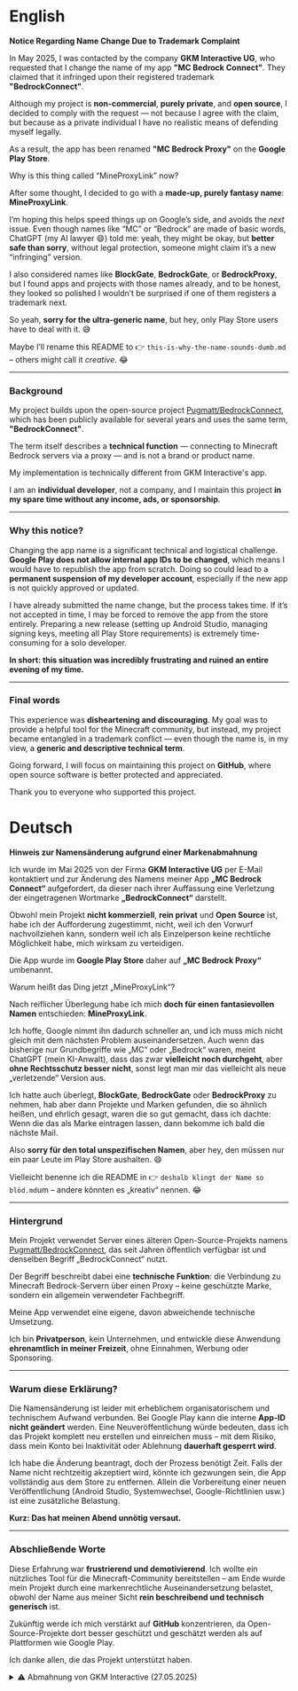 # English

**Notice Regarding Name Change Due to Trademark Complaint**

In May 2025, I was contacted by the company **GKM Interactive UG**, who requested that I change the name of my app **"MC Bedrock Connect"**. They claimed that it infringed upon their registered trademark **"BedrockConnect"**.

Although my project is **non-commercial**, **purely private**, and **open source**, I decided to comply with the request — not because I agree with the claim, but because as a private individual I have no realistic means of defending myself legally.

As a result, the app has been renamed **"MC Bedrock Proxy"** on the **Google Play Store**.

Why is this thing called “MineProxyLink” now?

After some thought, I decided to go with a **made-up, purely fantasy name**: **MineProxyLink**.

I’m hoping this helps speed things up on Google’s side, and avoids the *next* issue. Even though names like “MC” or “Bedrock” are made of basic words, ChatGPT (my AI lawyer 😄) told me: yeah, they might be okay, but **better safe than sorry**, without legal protection, someone might claim it’s a new “infringing” version.

I also considered names like **BlockGate**, **BedrockGate**, or **BedrockProxy**, but I found apps and projects with those names already, and to be honest, they looked so polished I wouldn’t be surprised if one of them registers a trademark next.

So yeah, **sorry for the ultra-generic name**, but hey, only Play Store users have to deal with it. 😅

Maybe I’ll rename this README to
👉 `this-is-why-the-name-sounds-dumb.md`
– others might call it *creative*. 😂

---

### Background

My project builds upon the open-source project [Pugmatt/BedrockConnect](https://github.com/Pugmatt/BedrockConnect), which has been publicly available for several years and uses the same term, **"BedrockConnect"**.

The term itself describes a **technical function** — connecting to Minecraft Bedrock servers via a proxy — and is not a brand or product name.

My implementation is technically different from GKM Interactive's app.

I am an **individual developer**, not a company, and I maintain this project **in my spare time without any income, ads, or sponsorship**.

---

### Why this notice?

Changing the app name is a significant technical and logistical challenge. **Google Play does not allow internal app IDs to be changed**, which means I would have to republish the app from scratch. Doing so could lead to a **permanent suspension of my developer account**, especially if the new app is not quickly approved or updated.

I have already submitted the name change, but the process takes time. If it’s not accepted in time, I may be forced to remove the app from the store entirely. Preparing a new release (setting up Android Studio, managing signing keys, meeting all Play Store requirements) is extremely time-consuming for a solo developer.

**In short: this situation was incredibly frustrating and ruined an entire evening of my time.**

---

### Final words

This experience was **disheartening and discouraging**. My goal was to provide a helpful tool for the Minecraft community, but instead, my project became entangled in a trademark conflict — even though the name is, in my view, a **generic and descriptive technical term**.

Going forward, I will focus on maintaining this project on **GitHub**, where open source software is better protected and appreciated.

Thank you to everyone who supported this project.

# Deutsch

**Hinweis zur Namensänderung aufgrund einer Markenabmahnung**

Ich wurde im Mai 2025 von der Firma **GKM Interactive UG** per E-Mail kontaktiert und zur Änderung des Namens meiner App **„MC Bedrock Connect“** aufgefordert, da dieser nach ihrer Auffassung eine Verletzung der eingetragenen Wortmarke **„BedrockConnect“** darstellt.

Obwohl mein Projekt **nicht kommerziell**, **rein privat** und **Open Source** ist, habe ich der Aufforderung zugestimmt, nicht, weil ich den Vorwurf nachvollziehen kann, sondern weil ich als Einzelperson keine rechtliche Möglichkeit habe, mich wirksam zu verteidigen.

Die App wurde im **Google Play Store** daher auf **„MC Bedrock Proxy“** umbenannt.

Warum heißt das Ding jetzt „MineProxyLink“?

Nach reiflicher Überlegung habe ich mich **doch für einen fantasievollen Namen** entschieden: **MineProxyLink**.

Ich hoffe, Google nimmt ihn dadurch schneller an, und ich muss mich nicht gleich mit dem nächsten Problem auseinandersetzen. Auch wenn das bisherige nur Grundbegriffe wie „MC“ oder „Bedrock“ waren, meint ChatGPT (mein KI-Anwalt), dass das zwar **vielleicht noch durchgeht**, aber **ohne Rechtsschutz besser nicht**, sonst legt man mir das vielleicht als neue „verletzende“ Version aus.

Ich hatte auch überlegt, **BlockGate**, **BedrockGate** oder **BedrockProxy** zu nehmen, hab aber dann Projekte und Marken gefunden, die so ähnlich heißen, und ehrlich gesagt, waren die so gut gemacht, dass ich dachte: Wenn die das als Marke eintragen lassen, dann bekomme ich bald die nächste Mail.

Also **sorry für den total unspezifischen Namen**, aber hey, den müssen nur ein paar Leute im Play Store aushalten. 😄

Vielleicht benenne ich die README in
👉 `deshalb klingt der Name so blöd.md`um
– andere könnten es „kreativ“ nennen. 😂

---

### Hintergrund

Mein Projekt verwendet Server eines älteren Open-Source-Projekts namens [Pugmatt/BedrockConnect](https://github.com/Pugmatt/BedrockConnect), das seit Jahren öffentlich verfügbar ist und denselben Begriff „BedrockConnect“ nutzt.

Der Begriff beschreibt dabei eine **technische Funktion**: die Verbindung zu Minecraft Bedrock-Servern über einen Proxy – keine geschützte Marke, sondern ein allgemein verwendeter Fachbegriff.

Meine App verwendet eine eigene, davon abweichende technische Umsetzung.

Ich bin **Privatperson**, kein Unternehmen, und entwickle diese Anwendung **ehrenamtlich in meiner Freizeit**, ohne Einnahmen, Werbung oder Sponsoring.

---

### Warum diese Erklärung?

Die Namensänderung ist leider mit erheblichem organisatorischem und technischem Aufwand verbunden. Bei Google Play kann die interne **App-ID nicht geändert** werden. Eine Neuveröffentlichung würde bedeuten, dass ich das Projekt komplett neu erstellen und einreichen muss – mit dem Risiko, dass mein Konto bei Inaktivität oder Ablehnung **dauerhaft gesperrt wird**.

Ich habe die Änderung beantragt, doch der Prozess benötigt Zeit. Falls der Name nicht rechtzeitig akzeptiert wird, könnte ich gezwungen sein, die App vollständig aus dem Store zu entfernen. Allein die Vorbereitung einer neuen Veröffentlichung (Android Studio, Systemwechsel, Google-Richtlinien usw.) ist eine zusätzliche Belastung.

**Kurz: Das hat meinen Abend unnötig versaut.**

---

### Abschließende Worte

Diese Erfahrung war **frustrierend und demotivierend**. Ich wollte ein nützliches Tool für die Minecraft-Community bereitstellen – am Ende wurde mein Projekt durch eine markenrechtliche Auseinandersetzung belastet, obwohl der Name aus meiner Sicht **rein beschreibend und technisch generisch** ist.

Zukünftig werde ich mich verstärkt auf **GitHub** konzentrieren, da Open-Source-Projekte dort besser geschützt und geschätzt werden als auf Plattformen wie Google Play.

Ich danke allen, die das Projekt unterstützt haben.

<details>
<summary>⚠️ Abmahnung von GKM Interactive (27.05.2025)</summary>

Sehr geehrter * *,

wir sind Inhaber der beim Deutschen Patent- und Markenamt eingetragenen Marke „BedrockConnect“, Registernummer 302025217326, Klasse 9.  
Hier der öffentliche Registereintrag:  
https://register.dpma.de/DPMAregister/marke/register/3020252173265/DE

Unsere App „BedrockConnect“ ist unter folgendem Link verfügbar:  
https://apps.apple.com/de/app/bedrockconnect/id6443529739  
https://play.google.com/store/apps/details?id=io.bedrockhub.connector.bedrockhub_connector

Wir haben festgestellt, dass Sie derzeit eine App unter dem Namen „MC Bedrock Connect“ anbieten:  
https://play.google.com/store/apps/details?id=de.heldendesbildschirms.mcbedrockconnector

Obwohl Ihre App funktional exakt identisch ist, besteht eine deutliche Ähnlichkeit in Konzept, Zielgruppe und vor allem der Namensgebung. Der gewählte Name enthält unsere geschützte Marke vollständig und führt aus unserer Sicht zu einer Verwechslungsgefahr.

Wir möchten Sie daher bitten, uns bis spätestens 31.05.2025 mitzuteilen, ob Ihnen unsere Marke bekannt war und ob Sie bereit sind, die Bezeichnung Ihrer App entsprechend abzuändern oder zu überarbeiten.

Bitte haben Sie Verständnis dafür, dass wir – sollte keine Rückmeldung erfolgen – prüfen müssen, wie wir mit dieser Angelegenheit weiter verfahren. Unser Ziel ist eine außergerichtliche, einvernehmliche Lösung.

Mit freundlichen Grüßen,  
contact@gkminteractive.com  

**GKM Interactive UG (haftungsbeschränkt)**  
Wasserstr. 5  
37186 Moringen

</details>

